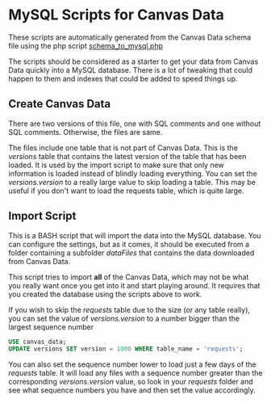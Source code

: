 # MySQL Scripts for Canvas Data
These scripts are automatically generated from the Canvas Data schema file using the php script [schema_to_mysql.php](/canvas-data/php/schema_to_mysql.php)

The scripts should be considered as a starter to get your data from Canvas Data quickly into a MySQL database. 
There is a lot of tweaking that could happen to them and indexes that could be added to speed things up.

## Create Canvas Data
There are two versions of this file, one with SQL comments and one without SQL comments. Otherwise, the files are same.

The files include one table that is not part of Canvas Data. This is the *versions* table that contains the latest version of the table
that has been loaded. It is used by the import script to make sure that only new information is loaded instead of blindly loading everything.
You can set the *versions.version* to a really large value to skip loading a table. 
This may be useful if you don't want to load the requests table, which is quite large.

## Import Script
This is a BASH script that will import the data into the MySQL database. You can configure the settings, but as it comes, 
it should be executed from a folder containing a subfolder *dataFiles* that contains the data downloaded from Canvas Data.

This script tries to import **all** of the Canvas Data, which may not be what you really want once you get into it and start playing around. It requires that you created the database using the scripts above to work.

If you wish to skip the *requests* table due to the size (or any table really), you can set the value of *versions.version* to a number bigger than the largest sequence number

```sql
USE canvas_data;
UPDATE versions SET version = 1000 WHERE table_name = 'requests';
```

You can also set the sequence number lower to load just a few days of the *requests* table. It will load any files with a sequence number greater than the corresponding *versions.version* value, so look in your *requests* folder and see what sequence numbers you have and then set the value accordingly.
